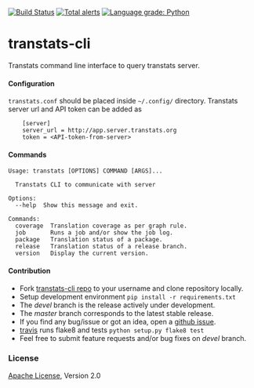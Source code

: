[![Build Status](https://travis-ci.org/transtats/transtats-cli.svg?branch=devel)](https://travis-ci.org/transtats/transtats-cli)
[![Total alerts](https://img.shields.io/lgtm/alerts/g/transtats/transtats-cli.svg?logo=lgtm&logoWidth=18)](https://lgtm.com/projects/g/transtats/transtats-cli/alerts/)
[![Language grade: Python](https://img.shields.io/lgtm/grade/python/g/transtats/transtats-cli.svg?logo=lgtm&logoWidth=18)](https://lgtm.com/projects/g/transtats/transtats-cli/context:python)

# transtats-cli
Transtats command line interface to query transtats server.

#### Configuration

`transtats.conf` should be placed inside `~/.config/` directory.
Transtats server url and API token can be added as
```shell
    [server]
    server_url = http://app.server.transtats.org
    token = <API-token-from-server>
```

#### Commands

```shell
Usage: transtats [OPTIONS] COMMAND [ARGS]...

  Transtats CLI to communicate with server

Options:
  --help  Show this message and exit.

Commands:
  coverage  Translation coverage as per graph rule.
  job       Runs a job and/or show the job log.
  package   Translation status of a package.
  release   Translation status of a release branch.
  version   Display the current version.
```


#### Contribution

* Fork [transtats-cli repo](https://github.com/transtats/transtats-cli) to your username and clone repository locally.
* Setup development environment `pip install -r requirements.txt`
* The *devel* branch is the release actively under development.
* The *master* branch corresponds to the latest stable release.
* If you find any bug/issue or got an idea, open a [github issue](https://github.com/transtats/transtats-cli/issues/new).
* [travis](https://travis-ci.org/transtats/transtats-cli) runs flake8 and tests `python setup.py flake8 test`
* Feel free to submit feature requests and/or bug fixes on *devel* branch.

### License

[Apache License](http://www.apache.org/licenses/LICENSE-2.0), Version 2.0

